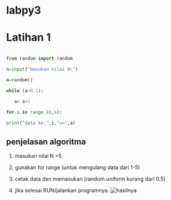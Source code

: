 # labpy3

# **Latihan 1**

```python

from random import random

n=input("masukan nilai N:")

a=random()

while (a<0.1):

   a= a+1

for i in range (0,6):
	
print("data ke:",i,"=>",a)

```
## penjelasan algoritma

1. masukan nilai N =5

2. gunakan for range (untuk mengulang data dari 1-5)

3. cetak data dan memasukan (random.uniform kurang dari 0.5)

4.  jika selesai RUN/jalankan programnya.
![hasilnya](https://github.com/MuhammadFikriFauzan/labpy3/blob/master/1.png)